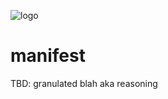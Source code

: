 ![logo](https://user-images.githubusercontent.com/2470363/50845298-cd1aeb80-136c-11e9-82b8-9661f28dfa66.png)

# manifest

TBD: granulated blah aka reasoning
